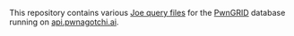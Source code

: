 This repository contains various [Joe query files](https://github.com/evilsocket/joe) for the [PwnGRID](http://github.com/evilsocket/pwngrid) database running on [api.pwnagotchi.ai](https://pwnagotchi.ai/api/grid/).